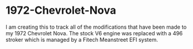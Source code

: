# 1972-Chevrolet-Nova

I am creating this to track all of the modifications that have been made to my 1972 Chevrolet Nova. The stock V6 engine was replaced with a 496 stroker which is managed by a Fitech Meanstreet EFI system.
